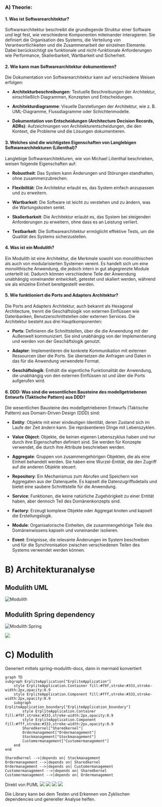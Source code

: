 ### A) Theorie:

#### 1. Was ist Softwarearchitektur?

Softwarearchitektur beschreibt die grundlegende Struktur einer Software und legt fest, wie verschiedene Komponenten miteinander interagieren. Sie definiert die Organisation des Systems, die Verteilung von Verantwortlichkeiten und die Zusammenarbeit der einzelnen Elemente. Dabei berücksichtigt sie funktionale und nicht-funktionale Anforderungen wie Performance, Skalierbarkeit, Wartbarkeit und Sicherheit.

#### 2. Wie kann man Softwarearchitektur dokumentieren?

Die Dokumentation von Softwarearchitektur kann auf verschiedene Weisen erfolgen:

- **Architekturbeschreibungen**: Textuelle Beschreibungen der Architektur, einschließlich Diagrammen, Konzepten und Entscheidungen.

- **Architekturdiagramme**: Visuelle Darstellungen der Architektur, wie z. B. UML-Diagramme, Flussdiagramme oder Schichtenmodelle.

- **Dokumentation von Entscheidungen (Architecture Decision Records, ADRs)**: Aufzeichnungen von Architekturentscheidungen, die den Kontext, die Probleme und die Lösungen dokumentieren.

#### 3. Welches sind die wichtigsten Eigenschaften von Langlebigen Softwarearchitekturen (Lilienthal)?

Langlebige Softwarearchitekturen, wie von Michael Lilienthal beschrieben, weisen folgende Eigenschaften auf:

- **Robustheit**: Das System kann Änderungen und Störungen standhalten, ohne zusammenzubrechen.

- **Flexibilität**: Die Architektur erlaubt es, das System einfach anzupassen und zu erweitern.

- **Wartbarkeit**: Die Software ist leicht zu verstehen und zu ändern, was die Wartungskosten senkt.

- **Skalierbarkeit**: Die Architektur erlaubt es, das System bei steigenden Anforderungen zu erweitern, ohne dass es an Leistung verliert.

- **Testbarkeit**: Die Softwarearchitektur ermöglicht effektive Tests, um die Qualität des Systems sicherzustellen.

#### 4. Was ist ein Modulith?

Ein Modulith ist eine Architektur, die Merkmale sowohl von monolithischen als auch von modularisierten Systemen vereint. Es handelt sich um eine monolithische Anwendung, die jedoch intern in gut abgegrenzte Module unterteilt ist. Dadurch können verschiedene Teile der Anwendung unabhängig voneinander entwickelt, getestet und skaliert werden, während sie als einzelne Einheit bereitgestellt werden.

#### 5. Wie funktioniert die Ports and Adapters Architektur?

Die Ports and Adapters Architektur, auch bekannt als Hexagonal Architecture, trennt die Geschäftslogik von externen Einflüssen wie Datenbanken, Benutzerschnittstellen oder externen Services. Die Architektur besteht aus drei Hauptkomponenten:

- **Ports**: Definieren die Schnittstellen, über die die Anwendung mit der Außenwelt kommuniziert. Sie sind unabhängig von der Implementierung und werden von der Geschäftslogik genutzt.

- **Adapter**: Implementieren die konkrete Kommunikation mit externen Ressourcen über die Ports. Sie übersetzen die Anfragen und Daten in das für die Anwendung verwendete Format.

- **Geschäftslogik**: Enthält die eigentliche Funktionalität der Anwendung, die unabhängig von den externen Einflüssen ist und über die Ports aufgerufen wird.

#### 6. DDD: Was sind die wesentlichen Bausteine des modellgetriebenen Entwurfs (Taktische Pattern) aus DDD?

Die wesentlichen Bausteine des modellgetriebenen Entwurfs (Taktische Pattern) aus Domain-Driven Design (DDD) sind:

- **Entity**: Objekte mit einer eindeutigen Identität, deren Zustand sich im Laufe der Zeit ändern kann. Sie repräsentieren Dinge mit Lebenszyklen.

- **Value Object**: Objekte, die keinen eigenen Lebenszyklus haben und nur durch ihre Eigenschaften definiert sind. Sie werden für Konzepte verwendet, die durch ihre Attribute beschrieben werden.

- **Aggregate**: Gruppen von zusammengehörigen Objekten, die als eine Einheit behandelt werden. Sie haben eine Wurzel-Entität, die den Zugriff auf die anderen Objekte steuert.

- **Repository**: Ein Mechanismus zum Abrufen und Speichern von Aggregaten aus der Datenquelle. Es kapselt die Datenzugriffsdetails und bietet eine saubere Schnittstelle für die Anwendung.

- **Service**: Funktionen, die keine natürliche Zugehörigkeit zu einer Entität haben, aber dennoch Teil des Domänenkonzepts sind.

- **Factory**: Erzeugt komplexe Objekte oder Aggregat knoten und kapselt die Erstellungslogik.

- **Module**: Organisatorische Einheiten, die zusammengehörige Teile des Domänenwissens kapseln und voneinander isolieren.

- **Event**: Ereignisse, die relevante Änderungen im System beschreiben und für die Synchronisation zwischen verschiedenen Teilen des Systems verwendet werden können.

# B) Architekturanalyse

## Modulith UML

![Modulith](modulith.png "Modulith")

## Modulith Spring dependency

![Modulith Spring](modulith_spring.png "Modulith Spring")

![](swaggerui.png)

# C) Modulith

Generiert mittels spring-modulith-docs, dann in mermaid konvertiert

```mermaid
graph TD
subgraph ErpliteApplication["ErpliteApplication"]
    style ErpliteApplication.Container fill:#f9f,stroke:#333,stroke-width:2px,opacity:0.9
    style ErpliteApplication.Component fill:#fff,stroke:#333,stroke-width:2px,opacity:0.9
    subgraph ErpliteApplication_boundary["ErpliteApplication_boundary"]
        style ErpliteApplication.Container fill:#f9f,stroke:#333,stroke-width:2px,opacity:0.9
        style ErpliteApplication.Component fill:#fff,stroke:#333,stroke-width:2px,opacity:0.9
        Sharedkernel["Sharedkernel"]
        Ordermanagement["Ordermanagement"]
        Stockmanagement["Stockmanagement"]
        Customermanagement["Customermanagement"]
    end
end

Sharedkernel -->|depends on| Stockmanagement
Ordermanagement -->|depends on| Sharedkernel
Ordermanagement -->|depends on| Customermanagement
Customermanagement -->|depends on| Sharedkernel
Customermanagement -->|depends on| Ordermanagement
```

Direkt von PUML
![](puml1.png)
![](puml2.png)
![](puml3.png)
![](puml4.png)

Die Library kann bei dem Testen und Erkennen von Zyklischen dependencies und genereller Analyse helfen.
